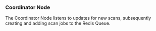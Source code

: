### Coordinator Node

The Coordinator Node listens to updates for new scans, subsequently creating and adding scan jobs to the Redis Queue.
